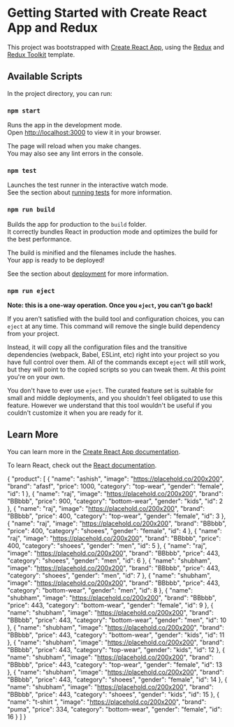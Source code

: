 # Getting Started with Create React App and Redux

This project was bootstrapped with [Create React App](https://github.com/facebook/create-react-app), using the [Redux](https://redux.js.org/) and [Redux Toolkit](https://redux-toolkit.js.org/) template.

## Available Scripts

In the project directory, you can run:

### `npm start`

Runs the app in the development mode.\
Open [http://localhost:3000](http://localhost:3000) to view it in your browser.

The page will reload when you make changes.\
You may also see any lint errors in the console.

### `npm test`

Launches the test runner in the interactive watch mode.\
See the section about [running tests](https://facebook.github.io/create-react-app/docs/running-tests) for more information.

### `npm run build`

Builds the app for production to the `build` folder.\
It correctly bundles React in production mode and optimizes the build for the best performance.

The build is minified and the filenames include the hashes.\
Your app is ready to be deployed!

See the section about [deployment](https://facebook.github.io/create-react-app/docs/deployment) for more information.

### `npm run eject`

**Note: this is a one-way operation. Once you `eject`, you can't go back!**

If you aren't satisfied with the build tool and configuration choices, you can `eject` at any time. This command will remove the single build dependency from your project.

Instead, it will copy all the configuration files and the transitive dependencies (webpack, Babel, ESLint, etc) right into your project so you have full control over them. All of the commands except `eject` will still work, but they will point to the copied scripts so you can tweak them. At this point you're on your own.

You don't have to ever use `eject`. The curated feature set is suitable for small and middle deployments, and you shouldn't feel obligated to use this feature. However we understand that this tool wouldn't be useful if you couldn't customize it when you are ready for it.

## Learn More

You can learn more in the [Create React App documentation](https://facebook.github.io/create-react-app/docs/getting-started).

To learn React, check out the [React documentation](https://reactjs.org/).





{
  "product": [
    {
      "name": "ashish",
      "image": "https://placehold.co/200x200",
      "brand": "afasf",
      "price": 1000,
      "category": "top-wear",
      "gender": "female",
      "id": 1
    },
    {
      "name": "raj",
      "image": "https://placehold.co/200x200",
      "brand": "BBbbb",
      "price": 900,
      "category": "bottom-wear",
      "gender": "kids",
      "id": 2
    },
    {
      "name": "raj",
      "image": "https://placehold.co/200x200",
      "brand": "BBbbb",
      "price": 400,
      "category": "top-wear",
      "gender": "female",
      "id": 3
    },
    {
      "name": "raj",
      "image": "https://placehold.co/200x200",
      "brand": "BBbbb",
      "price": 400,
      "category": "shoees",
      "gender": "female",
      "id": 4
    },
    {
      "name": "raj",
      "image": "https://placehold.co/200x200",
      "brand": "BBbbb",
      "price": 400,
      "category": "shoees",
      "gender": "men",
      "id": 5
    },
    {
      "name": "raj",
      "image": "https://placehold.co/200x200",
      "brand": "BBbbb",
      "price": 443,
      "category": "shoees",
      "gender": "men",
      "id": 6
    },
    {
      "name": "shubham",
      "image": "https://placehold.co/200x200",
      "brand": "BBbbb",
      "price": 443,
      "category": "shoees",
      "gender": "men",
      "id": 7
    },
    {
      "name": "shubham",
      "image": "https://placehold.co/200x200",
      "brand": "BBbbb",
      "price": 443,
      "category": "bottom-wear",
      "gender": "men",
      "id": 8
    },
    {
      "name": "shubham",
      "image": "https://placehold.co/200x200",
      "brand": "BBbbb",
      "price": 443,
      "category": "bottom-wear",
      "gender": "female",
      "id": 9
    },
    {
      "name": "shubham",
      "image": "https://placehold.co/200x200",
      "brand": "BBbbb",
      "price": 443,
      "category": "bottom-wear",
      "gender": "men",
      "id": 10
    },
    {
      "name": "shubham",
      "image": "https://placehold.co/200x200",
      "brand": "BBbbb",
      "price": 443,
      "category": "bottom-wear",
      "gender": "kids",
      "id": 11
    },
    {
      "name": "shubham",
      "image": "https://placehold.co/200x200",
      "brand": "BBbbb",
      "price": 443,
      "category": "top-wear",
      "gender": "kids",
      "id": 12
    },
    {
      "name": "shubham",
      "image": "https://placehold.co/200x200",
      "brand": "BBbbb",
      "price": 443,
      "category": "top-wear",
      "gender": "female",
      "id": 13
    },
    {
      "name": "shubham",
      "image": "https://placehold.co/200x200",
      "brand": "BBbbb",
      "price": 443,
      "category": "shoees",
      "gender": "female",
      "id": 14
    },
    {
      "name": "shubham",
      "image": "https://placehold.co/200x200",
      "brand": "BBbbb",
      "price": 443,
      "category": "shoees",
      "gender": "kids",
      "id": 15
    },
    {
      "name": "t-shirt ",
      "image": "https://placehold.co/200x200",
      "brand": "puma",
      "price": 334,
      "category": "bottom-wear",
      "gender": "female",
      "id": 16
    }
  ]
}